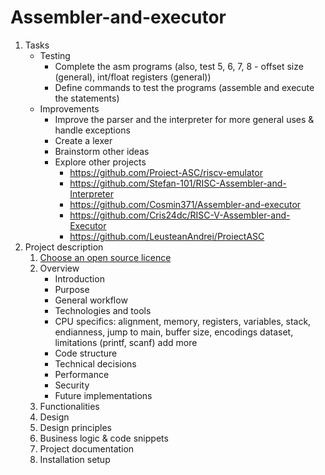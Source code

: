 # Assembler-and-executor

1. Tasks
   * Testing
      * Complete the asm programs (also, test 5, 6, 7, 8 - offset size (general), int/float registers (general))
      * Define commands to test the programs (assemble and execute the statements)
   * Improvements
      * Improve the parser and the interpreter for more general uses & handle exceptions
      * Create a lexer
      * Brainstorm other ideas
      * Explore other projects
         * <https://github.com/Proiect-ASC/riscv-emulator>
         * <https://github.com/Stefan-101/RISC-Assembler-and-Interpreter>
         * <https://github.com/Cosmin371/Assembler-and-executor>
         * <https://github.com/Cris24dc/RISC-V-Assembler-and-Executor>
         * <https://github.com/LeusteanAndrei/ProiectASC>
3. Project description
   1. [Choose an open source licence](https://choosealicense.com)
   2. Overview
      * Introduction
      * Purpose
      * General workflow
      * Technologies and tools
      * CPU specifics: alignment, memory, registers, variables, stack, endianness, jump to main, buffer size, encodings dataset, limitations (printf, scanf) add more
      * Code structure
      * Technical decisions
      * Performance
      * Security
      * Future implementations
   3. Functionalities
   4. Design
   5. Design principles
   6. Business logic & code snippets
   7. Project documentation
   8. Installation setup
